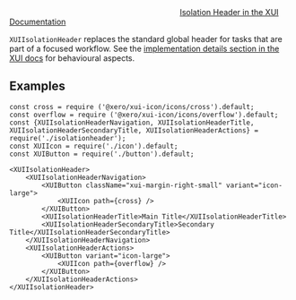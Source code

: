 <div class="xui-margin-vertical">
	<svg focusable="false" class="xui-icon xui-icon-inline xui-icon-large xui-icon-color-blue">
		<use xlink:href="#xui-icon-bookmark" role="presentation"/>
	</svg>
	<a href="../section-compounds-navigation-isolation-header.html">Isolation Header in the XUI Documentation</a>
</div>

`XUIIsolationHeader` replaces the standard global header for tasks that are part of a focused workflow.
See the [implementation details section in the XUI docs](../section-compounds-navigation-isolation-header.html#compounds-navigation-isolation-header-4-1)
for behavioural aspects.

## Examples

```
const cross = require ('@xero/xui-icon/icons/cross').default;
const overflow = require ('@xero/xui-icon/icons/overflow').default;
const {XUIIsolationHeaderNavigation, XUIIsolationHeaderTitle, XUIIsolationHeaderSecondaryTitle, XUIIsolationHeaderActions} = require('./isolationheader');
const XUIIcon = require('./icon').default;
const XUIButton = require('./button').default;

<XUIIsolationHeader>
	<XUIIsolationHeaderNavigation>
		<XUIButton className="xui-margin-right-small" variant="icon-large">
			<XUIIcon path={cross} />
		</XUIButton>
		<XUIIsolationHeaderTitle>Main Title</XUIIsolationHeaderTitle>
		<XUIIsolationHeaderSecondaryTitle>Secondary Title</XUIIsolationHeaderSecondaryTitle>
	</XUIIsolationHeaderNavigation>
	<XUIIsolationHeaderActions>
		<XUIButton variant="icon-large">
			<XUIIcon path={overflow} />
		</XUIButton>
	</XUIIsolationHeaderActions>
</XUIIsolationHeader>
```

